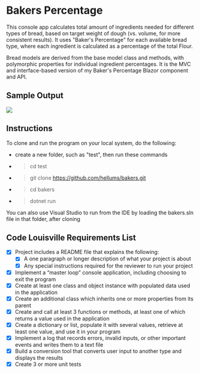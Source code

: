 # Bakers Percentage
This console app calculates total amount of ingredients needed for different types of bread, based on target weight of dough (vs. volume, for more consistent results). It uses "Baker's Percentage" for each available bread type, where each ingredient is calculated as a percentage of the total Flour. 

Bread models are derived from the base model class and methods, with polymorphic properties for individual ingredient percentages. It is the MVC and interface-based version of my Baker's Percentage Blazor component and API.

## Sample Output
<img src="https://user-images.githubusercontent.com/83464025/177398099-cda76add-710c-4258-b5a5-2a5f94460e79.png">

## Instructions

To clone and run the program on your local system, do the following:

- create a new folder, such as "test", then run these commands
- > cd test
- > git clone https://github.com/hellums/bakers.git
- > cd bakers
- > dotnet run

You can also use Visual Studio to run from the IDE by loading the bakers.sln file in that folder, after cloning

## Code Louisville Requirements List
- [X] Project includes a README file that explains the following:
  - [X] A one paragraph or longer description of what your project is about
  - [X] Any special instructions required for the reviewer to run your project
- [X] Implement a “master loop” console application, including choosing to exit the program
- [X] Create at least one class and object instance with populated data used in the application
- [X] Create an additional class which inherits one or more properties from its parent
- [X] Create and call at least 3 functions or methods, at least one of which returns a value used in the application
- [X] Create a dictionary or list, populate it with several values, retrieve at least one value, and use it in your program
- [X] Implement a log that records errors, invalid inputs, or other important events and writes them to a text file
- [X] Build a conversion tool that converts user input to another type and displays the results
- [X] Create 3 or more unit tests
